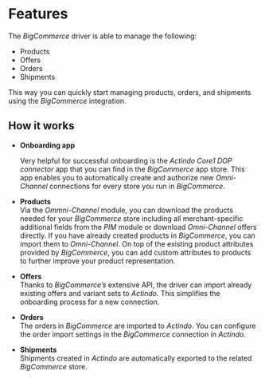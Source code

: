 # Features

The *BigCommerce* driver is able to manage the following:
- Products
- Offers
- Orders
- Shipments   

This way you can quickly start managing products, orders, and shipments using the *BigCommerce* integration.

 
## How it works

- **Onboarding app**      
    
   Very helpful for successful onboarding is the *Actindo Core1 DOP connector* app that you can find in the *BigCommerce* app store. This app enables you to automatically create and authorize new *Omni-Channel* connections for every store you run in *BigCommerce*.
   
- **Products**    
  Via the *Ommni-Channel* module, you can download the products needed for your *BigCommerce* store including all merchant-specific additional fields from the *PIM* module or download *Omni-Channel* offers directly. If you have already created products in *BigCommerce*, you can import them to *Omni-Channel*. 
  On top of the existing product attributes provided by *BigCommerce*, you can add custom attributes to products to further improve your product representation.

- **Offers**   
   Thanks to *BigCommerce’s* extensive API, the driver can import already existing offers and variant sets to *Actindo*. This simplifies the onboarding process for a new connection.

- **Orders**     
  The orders in *BigCommerce* are imported to *Actindo*. You can configure the order import settings in the *BigCommerce* connection in *Actindo*.

- **Shipments**  
  Shipments created in *Actindo* are automatically exported to the related *BigCommerce* store.


